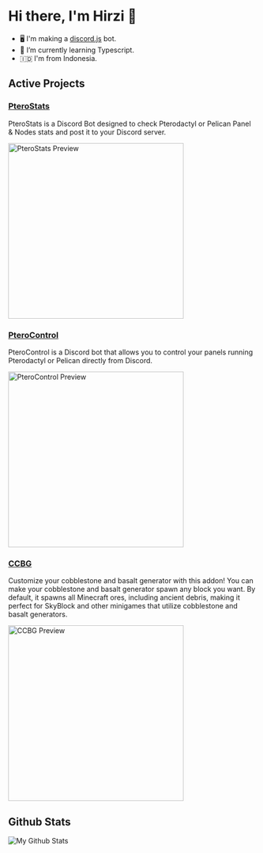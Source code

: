 # Hi there, I'm Hirzi 👋

- 🖥️ I'm making a [discord.js](https://discord.js.org) bot. 
- 🌱 I’m currently learning Typescript. 
- 🇮🇩 I'm from Indonesia. 

## Active Projects
### [PteroStats](https://github.com/HirziDevs/PteroStats/tree/dev) 
PteroStats is a Discord Bot designed to check Pterodactyl or Pelican Panel & Nodes stats and post it to your Discord server.  

<img alt="PteroStats Preview" src="https://i.imgur.com/fzQANo5.gif" width="355"/>

### [PteroControl](https://pterocontrol.znproject.my.id)
PteroControl is a Discord bot that allows you to control your panels running Pterodactyl or Pelican directly from Discord.

<img alt="PteroControl Preview" src="https://usercontent.catto.pictures/hirzi/7c52386f-dbbe-41d4-aa16-3b208da254db.png" width="355"/>

### [CCBG](https://github.com/HirziDevs/CCBG) 
Customize your cobblestone and basalt generator with this addon! You can make your cobblestone and basalt generator spawn any block you want. By default, it spawns all Minecraft ores, including ancient debris, making it perfect for SkyBlock and other minigames that utilize cobblestone and basalt generators.

<img alt="CCBG Preview" src="https://lh3.googleusercontent.com/fife/ALs6j_E5VgVmqkj0XNmxbbGc5mJG8SpfmvN7rxZDlkJpByO-CQzXqtnCwzTi5VshWFNYVj1xET719tT7YvnCQOfOvC9AeSbXrp5vOkX12QBGvvJ9e-MdkUH5IenKxGIfchmvzFIeAfTRB0H3QsXArbLdgM_Coq0Vxt1aQ7Y9ceWyNXpJgHekH5s0nSc0hraMc0sTmhudT0zB7NOTB38vI8tu0cyshN5BVthO2n7LTXi-nQmOBzxJMw0B0suDAxxRzJZfTkfxgrpo6JtdjjcezTglRiiV0KqWGkGinmHvC_9Aj_GIWbJQwDqwMr72hoSXmpZfe7XzUYHbCUocvaITTCEK2Ge1706Xr7PZumZS4h9h4p8f7IJpUNL8xoU_3D-2tzxjwLlDuFSc66Sge8Q5d6FTa9t46P2NMtpH4h_iAHP-AJ-qyph_XcVZNOAZZd4nPz7cnIl2HRQAvhUspWlbU1TGm-qZS9h3PpUz12zvE2ScZhWVwuV2ln2nczOHINjp2Zi-gNfiWuvxFUh2kPybfaY7a8PzmPcl1SkMy00tSB7s_I46KmAzq0r0-RQkcBzhID84ZJ-H-NVwkxoEJCtLk64ywra-W4X8Kpg6MPQlgCgYqy3IyA6xuy3GQjumPabCCJgrYGqoZb6S-dG0MuCSxpqdc92h4NIiJ8G_KZ2s3yQMipEFjTidntbDkPvuQk4ROezeCHQOhRgYR0IAOtY3-oPRfaLvxlP73KnbnxzuQF0jD7dKRBhrYNYS8yygvI6o6NzdFWRhLEAfQCktrlA_on8n5KgYiqZxZg5pALHJaBrVv28lw_qoCUtkRBj-7GX7W0BNINd6220O_mjjKXrtoUd4Zg-Aai2Dvg-kq7WbVatkcQlzcTZ0Xitd8koyy5BsomEfXZ39xKtEO60IUv0BReJ9j2SW5IYJJOtMZEc2HjJ04ETH8JSZymS0HWb7PlSUpthBbUDyRF9onZjOEO_zCVULUNAiMmz6qAYNpLnB3GyC5mOx55njpSWbMa73nJXuNt-jB1KsiJERSnMh1x4FPu5RdBcnvvVEfQX4jIIbefcxTnjk08znFyQ3pWpkBpbVHVApSZ0rNhrjurf71VZc8wNx=w1318-h646-rw-v1" width="355"/>


## Github Stats
![My Github Stats](https://github-readme-stats.vercel.app/api?username=HirziDevs&show_icons=true&theme=algolia)

<!--
**HirziRDev/HirziRDev** is a ✨ _special_ ✨ repository because its `README.md` (this file) appears on your GitHub profile.

Here are some ideas to get you started:

- 🔭 I’m currently working on ...
- 🌱 I’m currently learning ...
- 👯 I’m looking to collaborate on ...
- 🤔 I’m looking for help with ...
- 💬 Ask me about ...
- 📫 How to reach me: ...
- 😄 Pronouns: ...
- ⚡ Fun fact: ...
-->
